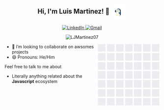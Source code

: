 <h2 align="center">Hi, I'm Luis Martinez! 👋  
	<img width="50" align="center" src="https://raw.githubusercontent.com/LJMartinez07/LJMartinez07/master/assets/Pinguine.gif"/>
</h2>
<p align="center">
	<a href="https://www.linkedin.com/in/luis-martinez-529324153/">
		<img src="https://img.shields.io/badge/-LuisMartinez-blue?style=flat-square&logo=Linkedin&logoColor=white&link=https://www.linkedin.com/in/luis-martinez-529324153/" alt="LinkedIn">
	</a>
	<a href="mailto:mrluismartinez28@gmail.com">
		<img src="https://img.shields.io/badge/-mrluismartinez28@gmail.com-c14438?style=flat&logo=Gmail&logoColor=white" alt="Gmail">
	</a>
</p>

<p align="center"> 
	<img src="https://github-readme-stats.vercel.app/api?username=LJMartinez07&show_icons=true&theme=vue" alt="LJMartinez07" /> 
</p>
<img align="right" src="https://raw.githubusercontent.com/LJMartinez07/LJMartinez07/master/assets/github_wall.gif" width='200'>

- 👯 I’m looking to collaborate on awsomes projects
- 😄 Pronouns: He/Him

Feel free to talk to me about

- Literally anything related about the **Javascript** ecosystem
